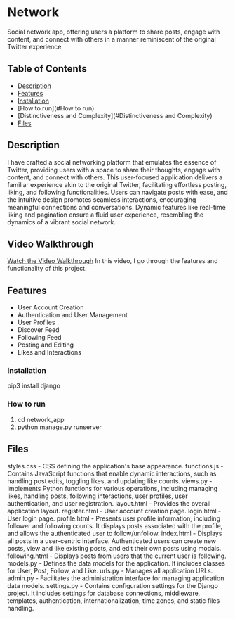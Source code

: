 # Network
Social network app, offering users a platform to share posts, engage with content, and connect with others in a manner reminiscent of the original Twitter experience


## Table of Contents
- [Description](#Description)
- [Features](#Features)
- [Installation](#Installation)
- [How to run](#How to run)
- [Distinctiveness and Complexity](#Distinctiveness and Complexity)
- [Files](#Files)


## Description
I have crafted a social networking platform that emulates the essence of Twitter, providing users with a space to share their thoughts, engage with content, and connect with others. This user-focused application delivers a familiar experience akin to the original Twitter, facilitating effortless posting, liking, and following functionalities. Users can navigate posts with ease, and the intuitive design promotes seamless interactions, encouraging meaningful connections and conversations. Dynamic features like real-time liking and pagination ensure a fluid user experience, resembling the dynamics of a vibrant social network.


## Video Walkthrough
[Watch the Video Walkthrough]([https://youtu.be/9AFGgIo1nNA](https://youtu.be/djLbHY6uKjE))
In this video, I go through the features and functionality of this project.


## Features
- User Account Creation
- Authentication and User Management
- User Profiles
- Discover Feed
- Following Feed
- Posting and Editing
- Likes and Interactions


### Installation
pip3 install django


### How to run
1. cd network_app
2. python manage.py runserver


## Files
styles.css - CSS defining the application's base appearance.
functions.js - Contains JavaScript functions that enable dynamic interactions, such as handling post edits, toggling likes, and updating like counts.
views.py - Implements Python functions for various operations, including managing likes, handling posts, following interactions, user profiles, user authentication, and user registration.
layout.html - Provides the overall application layout.
register.html - User account creation page.
login.html - User login page.
profile.html - Presents user profile information, including follower and following counts.  It displays posts associated with the profile, and allows the authenticated user to follow/unfollow.
index.html - Displays all posts in a user-centric interface. Authenticated users can create new posts, view and like existing posts, and edit their own posts using modals.
following.html - Displays posts from users that the current user is following.
models.py - Defines the data models for the application. It includes classes for User, Post, Follow, and Like.
urls.py - Manages all application URLs.
admin.py - Facilitates the administration interface for managing application data models.
settings.py - Contains configuration settings for the Django project. It includes settings for database connections, middleware, templates, authentication, internationalization, time zones, and static files handling.
